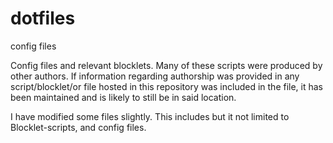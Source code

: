 # dotfiles
config files

Config files and relevant blocklets. Many of these scripts were produced by other authors. If information regarding authorship 
was provided in any script/blocklet/or file hosted in this repository was included in the file, it has been maintained and is 
likely to still be in said location.

I have modified some files slightly. This includes but it not limited to Blocklet-scripts, and config files.
